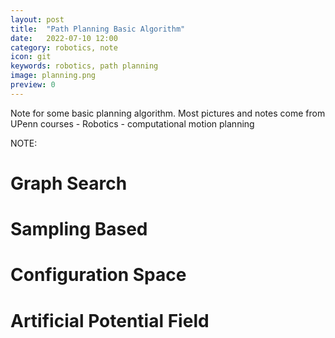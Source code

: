 ```yaml
---
layout: post
title:  "Path Planning Basic Algorithm"
date:   2022-07-10 12:00
category: robotics, note
icon: git
keywords: robotics, path planning
image: planning.png
preview: 0
---
```

Note for some basic planning algorithm.
Most pictures and notes come from UPenn courses - Robotics - computational motion planning

NOTE:

# Graph Search
<object data="https://yifansu1301.github.io/assets/pdf/Robotics - Computational Motion Planning.pdf" style="width:100%" height="1000" type="application/pdf"></object>

# Sampling Based
<object data="https://yifansu1301.github.io/assets/pdf/Robotics - Computational Motion Planning (Sampling-based).pdf" style="width:100%" height="1000" type="application/pdf"></object>

# Configuration Space
<object data="https://yifansu1301.github.io/assets/pdf/Robotics - Computational Motion Planning (Configuaration Space).pdf" style="width:100%" height="1000" type="application/pdf"></object>

# Artificial Potential Field
<object data="https://yifansu1301.github.io/assets/pdf/Robotics - Computational Motion Planning (Artificial Potential Field).pdf" style="width:100%" height="1000" type="application/pdf"></object>